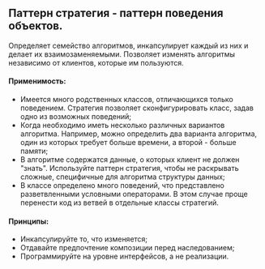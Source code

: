 ## Паттерн стратегия - паттерн поведения объектов.

Определяет семейство алгоритмов, инкапсулирует каждый из них и делает их взаимозаменяемыми. 
Позволяет изменять алгоритмы независимо от клиентов, которые им пользуются.

#### Применимость:
- Имеется много родственных классов, отличающихся только поведением. Стратегия позволяет сконфигурировать класс,
задав одно из возможных поведений;
- Когда необходимо иметь несколько различных вариантов алгоритма. Например, можно определить два варианта алгоритма,
один из которых требует больше времени, а второй - больше памяти;
- В алгоритме содержатся данные, о которых клиент не должен "знать". Используйте паттерн стратегия, чтобы не раскрывать
сложные, специфичные для алгоритма структуры данных;
- В классе определено много поведений, что представлено разветвленными условными операторами. В этом случае проще
перенести код из ветвей в отдельные классы стратегий.


#### Принципы:
- Инкапсулируйте то, что изменяется;
- Отдавайте предпочтение композиции перед наследованием;
- Программируйте на уровне интерфейсов, а не реализации.